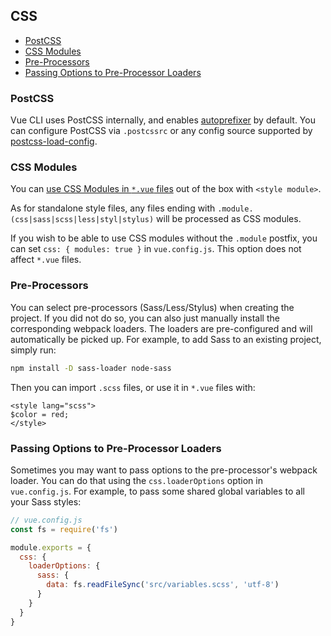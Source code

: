 ## CSS

- [PostCSS](#postcss)
- [CSS Modules](#css-modules)
- [Pre-Processors](#pre-processors)
- [Passing Options to Pre-Processor Loaders](#passing-options-to-pre-processor-loaders)

### PostCSS

Vue CLI uses PostCSS internally, and enables [autoprefixer](https://github.com/postcss/autoprefixer) by default. You can configure PostCSS via `.postcssrc` or any config source supported by [postcss-load-config](https://github.com/michael-ciniawsky/postcss-load-config).

### CSS Modules

You can [use CSS Modules in `*.vue` files](https://vue-loader.vuejs.org/en/features/css-modules.html) out of the box with `<style module>`.

As for standalone style files, any files ending with `.module.(css|sass|scss|less|styl|stylus)` will be processed as CSS modules.

If you wish to be able to use CSS modules without the `.module` postfix, you can set `css: { modules: true }` in `vue.config.js`. This option does not affect `*.vue` files.

### Pre-Processors

You can select pre-processors (Sass/Less/Stylus) when creating the project. If you did not do so, you can also just manually install the corresponding webpack loaders. The loaders are pre-configured and will automatically be picked up. For example, to add Sass to an existing project, simply run:

``` sh
npm install -D sass-loader node-sass
```

Then you can import `.scss` files, or use it in `*.vue` files with:

``` vue
<style lang="scss">
$color = red;
</style>
```

### Passing Options to Pre-Processor Loaders

Sometimes you may want to pass options to the pre-processor's webpack loader. You can do that using the `css.loaderOptions` option in `vue.config.js`. For example, to pass some shared global variables to all your Sass styles:

``` js
// vue.config.js
const fs = require('fs')

module.exports = {
  css: {
    loaderOptions: {
      sass: {
        data: fs.readFileSync('src/variables.scss', 'utf-8')
      }
    }
  }
}
```
